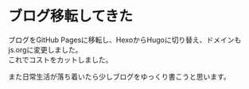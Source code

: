 # ブログ移転してきた


ブログをGitHub Pagesに移転し、HexoからHugoに切り替え、ドメインもjs.orgに変更しました。  
これでコストをカットしました。

また日常生活が落ち着いたら少しブログをゆっくり書こうと思います。
